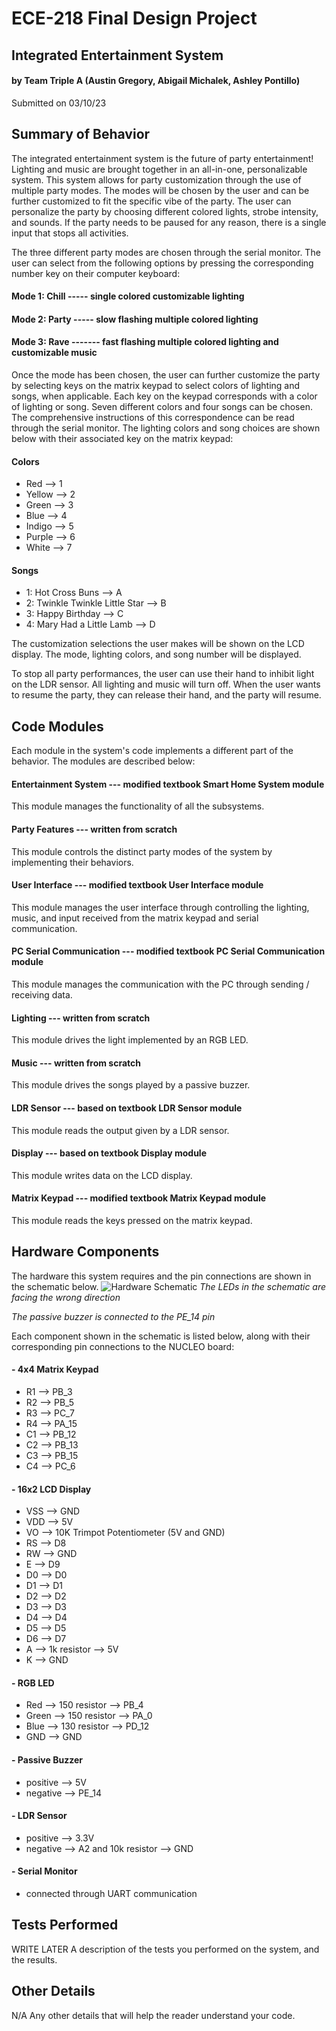 # ECE-218 Final Design Project
## Integrated Entertainment System

#### by Team Triple A (Austin Gregory, Abigail Michalek, Ashley Pontillo)

Submitted on 03/10/23

Summary of Behavior
-------------------
The integrated entertainment system is the future of party entertainment! Lighting and music are brought together in an all-in-one, personalizable system. This system allows for party customization through the use of multiple party modes. The modes will be chosen by the user and can be further customized to fit the specific vibe of the party. The user can personalize the party by choosing different colored lights, strobe intensity, and sounds. If the party needs to be paused for any reason, there is a single input that stops all activities.

The three different party modes are chosen through the serial monitor. The user can select from the following options by pressing the corresponding number key on their computer keyboard:
#### Mode 1: Chill ----- single colored customizable lighting
#### Mode 2: Party ----- slow flashing multiple colored lighting
#### Mode 3: Rave ------- fast flashing multiple colored lighting and customizable music

Once the mode has been chosen, the user can further customize the party by selecting keys on the matrix keypad to select colors of lighting and songs, when applicable. Each key on the keypad corresponds with a color of lighting or song. Seven different colors and four songs can be chosen. The comprehensive instructions of this correspondence can be read through the serial monitor. The lighting colors and song choices are shown below with their associated key on the matrix keypad:

#### Colors
- Red --> 1
- Yellow --> 2
- Green --> 3
- Blue --> 4
- Indigo --> 5
- Purple --> 6
- White --> 7

#### Songs
- 1: Hot Cross Buns --> A
- 2: Twinkle Twinkle Little Star --> B
- 3: Happy Birthday --> C
- 4: Mary Had a Little Lamb --> D

The customization selections the user makes will be shown on the LCD display. The mode, lighting colors, and song number will be displayed.

To stop all party performances, the user can use their hand to inhibit light on the LDR sensor. All lighting and music will turn off. When the user wants to resume the party, they can release their hand, and the party will resume.

Code Modules
------------
Each module in the system's code implements a different part of the behavior. The modules are described below:
#### Entertainment System --- modified textbook Smart Home System module
This module manages the functionality of all the subsystems.

#### Party Features --- written from scratch
This module controls the distinct party modes of the system by implementing their behaviors.
  
#### User Interface --- modified textbook User Interface module
This module manages the user interface through controlling the lighting, music, and input           received from the matrix keypad and serial communication.
  
#### PC Serial Communication --- modified textbook PC Serial Communication module
This module manages the communication with the PC through sending / receiving data.

#### Lighting --- written from scratch
This module drives the light implemented by an RGB LED.
    
#### Music --- written from scratch
This module drives the songs played by a passive buzzer.
    
#### LDR Sensor --- based on textbook LDR Sensor module
This module reads the output given by a LDR sensor.
   
#### Display --- based on textbook Display module
This module writes data on the LCD display.
    
#### Matrix Keypad --- modified textbook Matrix Keypad module
This module reads the keys pressed on the matrix keypad.

Hardware Components
-------------------
The hardware this system requires and the pin connections are shown in the schematic below.
![Hardware Schematic](https://lh3.googleusercontent.com/kEasagN08I37e5mX_3HTPFbunfxhqe9EgBodsjEhgqVYuyBt04OjoYGvARiIrNsAxBQx2bYkxcrl-uSowxyZJbQ8Qk8oaPN85uCqph3TpQ)
*The LEDs in the schematic are facing the wrong direction*

*The passive buzzer is connected to the PE_14 pin*

Each component shown in the schematic is listed below, along with their corresponding pin connections to the NUCLEO board:
#### - 4x4 Matrix Keypad
  - R1 --> PB_3
  - R2 --> PB_5
  - R3 --> PC_7
  - R4 --> PA_15
  - C1 --> PB_12
  - C2 --> PB_13
  - C3 --> PB_15
  - C4 --> PC_6
#### - 16x2 LCD Display
  - VSS --> GND
  - VDD --> 5V
  - VO --> 10K Trimpot Potentiometer (5V and GND)
  - RS --> D8
  - RW --> GND
  - E --> D9
  - D0 --> D0
  - D1 --> D1
  - D2 --> D2
  - D3 --> D3
  - D4 --> D4
  - D5 --> D5
  - D6 --> D7
  - A --> 1k resistor --> 5V
  - K --> GND
#### - RGB LED
  - Red --> 150 resistor --> PB_4
  - Green --> 150 resistor --> PA_0
  - Blue --> 130 resistor --> PD_12
  - GND --> GND
#### - Passive Buzzer
  - positive --> 5V
  - negative --> PE_14
#### - LDR Sensor
  - positive --> 3.3V
  - negative --> A2 and 10k resistor --> GND
#### - Serial Monitor
  - connected through UART communication

Tests Performed
---------------
WRITE LATER
A description of the tests you performed on the system, and the results.

Other Details
-------------
N/A
Any other details that will help the reader understand your code.

